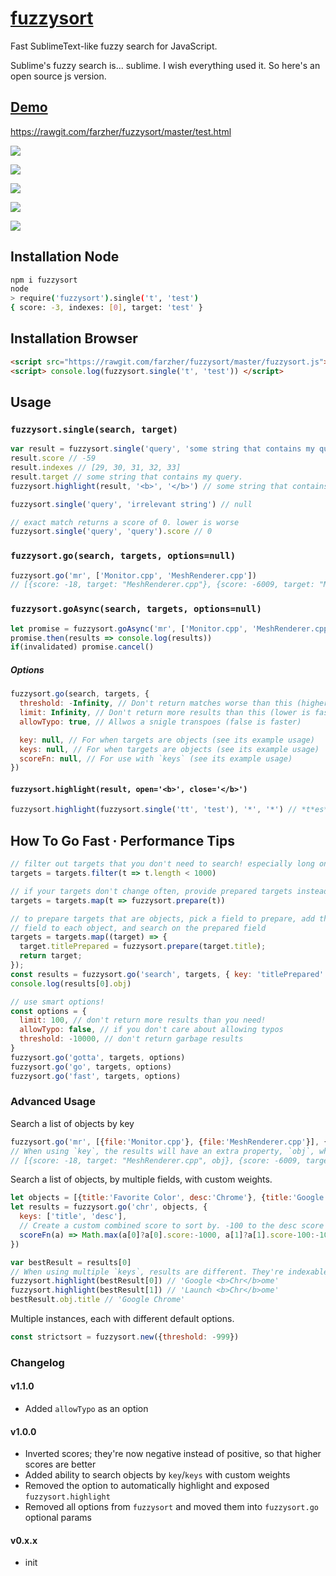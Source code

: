 # [fuzzysort](https://raw.github.com/farzher/fuzzysort/master/fuzzysort.js)

Fast SublimeText-like fuzzy search for JavaScript.

Sublime's fuzzy search is... sublime. I wish everything used it. So here's an open source js version.



## [Demo](https://rawgit.com/farzher/fuzzysort/master/test.html)

https://rawgit.com/farzher/fuzzysort/master/test.html

![](http://i.imgur.com/1M6ZrgS.gif)


![](http://i.imgur.com/kdZxnJ0.png)

![](http://i.imgur.com/4kKfMK4.png)

![](http://i.imgur.com/K8KMgcn.png)

![](http://i.imgur.com/PFIp7WR.png)



## Installation Node

```sh
npm i fuzzysort
node
> require('fuzzysort').single('t', 'test')
{ score: -3, indexes: [0], target: 'test' }
```


## Installation Browser

```html
<script src="https://rawgit.com/farzher/fuzzysort/master/fuzzysort.js"></script>
<script> console.log(fuzzysort.single('t', 'test')) </script>
```




## Usage

### `fuzzysort.single(search, target)`

```js
var result = fuzzysort.single('query', 'some string that contains my query.')
result.score // -59
result.indexes // [29, 30, 31, 32, 33]
result.target // some string that contains my query.
fuzzysort.highlight(result, '<b>', '</b>') // some string that contains my <b>query</b>.

fuzzysort.single('query', 'irrelevant string') // null

// exact match returns a score of 0. lower is worse
fuzzysort.single('query', 'query').score // 0
```


### `fuzzysort.go(search, targets, options=null)`

```js
fuzzysort.go('mr', ['Monitor.cpp', 'MeshRenderer.cpp'])
// [{score: -18, target: "MeshRenderer.cpp"}, {score: -6009, target: "Monitor.cpp"}]
```

### `fuzzysort.goAsync(search, targets, options=null)`

```js
let promise = fuzzysort.goAsync('mr', ['Monitor.cpp', 'MeshRenderer.cpp'])
promise.then(results => console.log(results))
if(invalidated) promise.cancel()
```

##### Options

```js
fuzzysort.go(search, targets, {
  threshold: -Infinity, // Don't return matches worse than this (higher is faster)
  limit: Infinity, // Don't return more results than this (lower is faster)
  allowTypo: true, // Allwos a snigle transpoes (false is faster)

  key: null, // For when targets are objects (see its example usage)
  keys: null, // For when targets are objects (see its example usage)
  scoreFn: null, // For use with `keys` (see its example usage)
})
```

#### `fuzzysort.highlight(result, open='<b>', close='</b>')`

```js
fuzzysort.highlight(fuzzysort.single('tt', 'test'), '*', '*') // *t*es*t*
```



## How To Go Fast · Performance Tips

```js
// filter out targets that you don't need to search! especially long ones!
targets = targets.filter(t => t.length < 1000)

// if your targets don't change often, provide prepared targets instead of raw strings!
targets = targets.map(t => fuzzysort.prepare(t))

// to prepare targets that are objects, pick a field to prepare, add the prepared
// field to each object, and search on the prepared field
targets = targets.map((target) => {
  target.titlePrepared = fuzzysort.prepare(target.title);
  return target;
});
const results = fuzzysort.go('search', targets, { key: 'titlePrepared' })
console.log(results[0].obj)

// use smart options!
const options = {
  limit: 100, // don't return more results than you need!
  allowTypo: false, // if you don't care about allowing typos
  threshold: -10000, // don't return garbage results
}
fuzzysort.go('gotta', targets, options)
fuzzysort.go('go', targets, options)
fuzzysort.go('fast', targets, options)
```


### Advanced Usage

Search a list of objects by key

```js
fuzzysort.go('mr', [{file:'Monitor.cpp'}, {file:'MeshRenderer.cpp'}], {key: 'file'})
// When using `key`, the results will have an extra property, `obj`, which referencese the original obj
// [{score: -18, target: "MeshRenderer.cpp", obj}, {score: -6009, target: "Monitor.cpp", obj}]
```

Search a list of objects, by multiple fields, with custom weights.

```js
let objects = [{title:'Favorite Color', desc:'Chrome'}, {title:'Google Chrome', desc:'Launch Chrome'}]
let results = fuzzysort.go('chr', objects, {
  keys: ['title', 'desc'],
  // Create a custom combined score to sort by. -100 to the desc score makes it a worse match
  scoreFn(a) => Math.max(a[0]?a[0].score:-1000, a[1]?a[1].score-100:-1000)
})

var bestResult = results[0]
// When using multiple `keys`, results are different. They're indexable to get each normal result
fuzzysort.highlight(bestResult[0]) // 'Google <b>Chr</b>ome'
fuzzysort.highlight(bestResult[1]) // 'Launch <b>Chr</b>ome'
bestResult.obj.title // 'Google Chrome'
```

Multiple instances, each with different default options.

```js
const strictsort = fuzzysort.new({threshold: -999})
```


### Changelog

#### v1.1.0
- Added `allowTypo` as an option

#### v1.0.0

- Inverted scores; they're now negative instead of positive, so that higher scores are better
- Added ability to search objects by `key`/`keys` with custom weights
- Removed the option to automatically highlight and exposed `fuzzysort.highlight`
- Removed all options from `fuzzysort` and moved them into `fuzzysort.go` optional params

#### v0.x.x

- init
